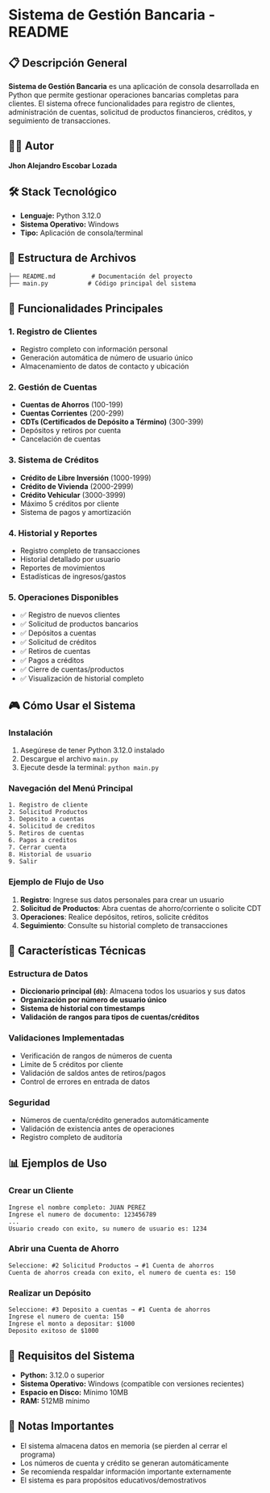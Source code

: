 # Sistema de Gestión Bancaria - README

## 📋 Descripción General

**Sistema de Gestión Bancaria** es una aplicación de consola desarrollada en Python que permite gestionar operaciones bancarias completas para clientes. El sistema ofrece funcionalidades para registro de clientes, administración de cuentas, solicitud de productos financieros, créditos, y seguimiento de transacciones.

## 👨‍💻 Autor

**Jhon Alejandro Escobar Lozada**

## 🛠️ Stack Tecnológico

- **Lenguaje:** Python 3.12.0
- **Sistema Operativo:** Windows
- **Tipo:** Aplicación de consola/terminal

## 📁 Estructura de Archivos

```
├── README.md          # Documentación del proyecto
├── main.py           # Código principal del sistema
```

## 🎯 Funcionalidades Principales

### 1. **Registro de Clientes**
- Registro completo con información personal
- Generación automática de número de usuario único
- Almacenamiento de datos de contacto y ubicación

### 2. **Gestión de Cuentas**
- **Cuentas de Ahorros** (100-199)
- **Cuentas Corrientes** (200-299)
- **CDTs (Certificados de Depósito a Término)** (300-399)
- Depósitos y retiros por cuenta
- Cancelación de cuentas

### 3. **Sistema de Créditos**
- **Crédito de Libre Inversión** (1000-1999)
- **Crédito de Vivienda** (2000-2999)
- **Crédito Vehicular** (3000-3999)
- Máximo 5 créditos por cliente
- Sistema de pagos y amortización

### 4. **Historial y Reportes**
- Registro completo de transacciones
- Historial detallado por usuario
- Reportes de movimientos
- Estadísticas de ingresos/gastos

### 5. **Operaciones Disponibles**
- ✅ Registro de nuevos clientes
- ✅ Solicitud de productos bancarios
- ✅ Depósitos a cuentas
- ✅ Solicitud de créditos
- ✅ Retiros de cuentas
- ✅ Pagos a créditos
- ✅ Cierre de cuentas/productos
- ✅ Visualización de historial completo

## 🎮 Cómo Usar el Sistema

### Instalación
1. Asegúrese de tener Python 3.12.0 instalado
2. Descargue el archivo `main.py`
3. Ejecute desde la terminal: `python main.py`

### Navegación del Menú Principal
```
1. Registro de cliente
2. Solicitud Productos
3. Deposito a cuentas
4. Solicitud de creditos
5. Retiros de cuentas
6. Pagos a creditos
7. Cerrar cuenta
8. Historial de usuario
9. Salir
```

### Ejemplo de Flujo de Uso
1. **Registro**: Ingrese sus datos personales para crear un usuario
2. **Solicitud de Productos**: Abra cuentas de ahorro/corriente o solicite CDT
3. **Operaciones**: Realice depósitos, retiros, solicite créditos
4. **Seguimiento**: Consulte su historial completo de transacciones

## 🔧 Características Técnicas

### Estructura de Datos
- **Diccionario principal (`db`)**: Almacena todos los usuarios y sus datos
- **Organización por número de usuario único**
- **Sistema de historial con timestamps**
- **Validación de rangos para tipos de cuentas/créditos**

### Validaciones Implementadas
- Verificación de rangos de números de cuenta
- Límite de 5 créditos por cliente
- Validación de saldos antes de retiros/pagos
- Control de errores en entrada de datos

### Seguridad
- Números de cuenta/crédito generados automáticamente
- Validación de existencia antes de operaciones
- Registro completo de auditoría

## 📊 Ejemplos de Uso

### Crear un Cliente
```
Ingrese el nombre completo: JUAN PEREZ
Ingrese el numero de documento: 123456789
...
Usuario creado con exito, su numero de usuario es: 1234
```

### Abrir una Cuenta de Ahorro
```
Seleccione: #2 Solicitud Productos → #1 Cuenta de ahorros
Cuenta de ahorros creada con exito, el numero de cuenta es: 150
```

### Realizar un Depósito
```
Seleccione: #3 Deposito a cuentas → #1 Cuenta de ahorros
Ingrese el numero de cuenta: 150
Ingrese el monto a depositar: $1000
Deposito exitoso de $1000
```

## 🚀 Requisitos del Sistema

- **Python:** 3.12.0 o superior
- **Sistema Operativo:** Windows (compatible con versiones recientes)
- **Espacio en Disco:** Mínimo 10MB
- **RAM:** 512MB mínimo

## 📝 Notas Importantes

- El sistema almacena datos en memoria (se pierden al cerrar el programa)
- Los números de cuenta y crédito se generan automáticamente
- Se recomienda respaldar información importante externamente
- El sistema es para propósitos educativos/demostrativos

